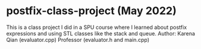 # postfix-class-project (May 2022)
This is a class project I did in a SPU course where I learned about postfix expressions and using STL classes like the stack and queue.
Author: Karena Qian (evaluator.cpp) Professor (evaluator.h and main.cpp)
